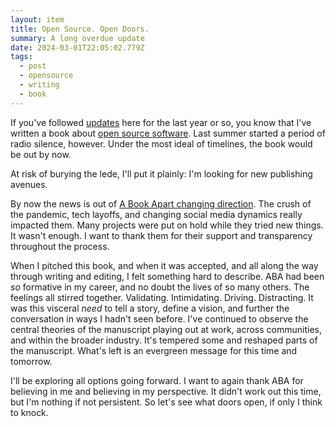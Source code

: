 ```yaml
---
layout: item
title: Open Source. Open Doors.
summary: A long overdue update
date: 2024-03-01T22:05:02.779Z
tags:
  - post
  - opensource
  - writing
  - book
---
```

If you've followed [updates](https://brianmuenzenmeyer.com/book/) here for the last year or so, you know that I've written a book about [open source software](https://brianmuenzenmeyer.com/hubs/opensource/). Last summer started a period of radio silence, however. Under the most ideal of timelines, the book would be out by now.

At risk of burying the lede, I'll put it plainly: I'm looking for new publishing avenues. 

By now the news is out of [A Book Apart changing direction](https://abookapart.com/blogs/press/a-new-chapter-for-a-book-apart). The crush of the pandemic, tech layoffs, and changing social media dynamics really impacted them. Many projects were put on hold while they tried new things. It wasn't enough. I want to thank them for their support and transparency throughout the process.

When I pitched this book, and when it was accepted, and all along the way through writing and editing, I felt something hard to describe. ABA had been _so_ formative in my career, and no doubt the lives of so many others. The feelings all stirred together. Validating. Intimidating. Driving. Distracting. It was this visceral _need_ to tell a story, define a vision, and further the conversation in ways I hadn't seen before. I've continued to observe the central theories of the manuscript playing out at work, across communities, and within the broader industry. It's tempered some and reshaped parts of the manuscript. What's left is an evergreen message for this time and tomorrow.

I'll be exploring all options going forward. I want to again thank ABA for believing in me and believing in my perspective. It didn't work out this time, but I'm nothing if not persistent. So let's see what doors open, if only I think to knock.
